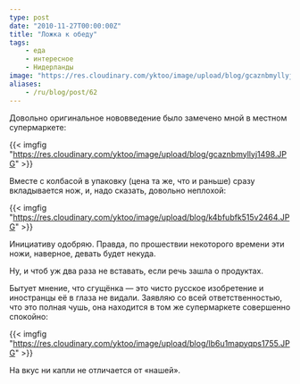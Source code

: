 ```yaml
---
type: post
date: "2010-11-27T00:00:00Z"
title: "Ложка к обеду"
tags:
    - еда
    - интересное
    - Нидерланды
image: "https://res.cloudinary.com/yktoo/image/upload/blog/gcaznbmyllyj1498.JPG"
aliases:
    - /ru/blog/post/62
---
```


Довольно оригинальное нововведение было замечено мной в местном супермаркете:

{{< imgfig "https://res.cloudinary.com/yktoo/image/upload/blog/gcaznbmyllyj1498.JPG" >}}

<!--more-->

Вместе с колбасой в упаковку (цена та же, что и раньше) сразу вкладывается нож, и, надо сказать, довольно неплохой:

{{< imgfig "https://res.cloudinary.com/yktoo/image/upload/blog/k4bfubfk515v2464.JPG" >}}

Инициативу одобряю. Правда, по прошествии некоторого времени эти ножи, наверное, девать будет некуда.

Ну, и чтоб уж два раза не вставать, если речь зашла о продуктах.

Бытует мнение, что сгущёнка — это чисто русское изобретение и иностранцы её в глаза не видали. Заявляю со всей ответственностью, что это полная чушь, она находится в том же супермаркете совершенно спокойно:

{{< imgfig "https://res.cloudinary.com/yktoo/image/upload/blog/lb6u1mapyqps1755.JPG" >}}

На вкус ни капли не отличается от «нашей».

